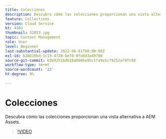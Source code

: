 ```yaml
---
title: Colecciones
description: Descubra cómo las colecciones proporcionan una vista alternativa a AEM Assets.
feature: Collections
version: Cloud Service
kt: 4301
thumbnail: 32053.jpg
topic: Content Management
role: User
level: Beginner
last-substantial-update: 2022-06-01T00:00:00Z
exl-id: b28810bd-1c19-4720-8ef0-9fe8d3a49708
source-git-commit: b3e9251bdb18a008be95c1fa9e5c79252a74fc98
workflow-type: tm+mt
source-wordcount: '22'
ht-degree: 9%

---
```


# Colecciones

Descubra cómo las colecciones proporcionan una vista alternativa a AEM Assets.

>[!VIDEO](https://video.tv.adobe.com/v/32053?quality=12&learn=on)
